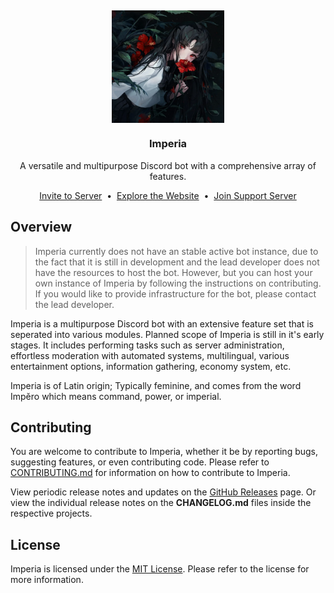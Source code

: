 <h2></h2>

<div align="center">
<img src=".github/assets/Imperia.png" align="center" width="180px" />

<h3>Imperia</h3>
<p>A versatile and multipurpose Discord bot with a comprehensive array of features.<p>
</div>

<div align="center">
  <a href="https://discord.com/api/oauth2/authorize?client_id=911590809873301514&permissions=0&scope=applications.commands%20bot">Invite to Server</a>
  <span> • </span>
  <a href="https://imperia-bot.vercel.app/">Explore the Website</a>
  <span> • </span>
  <a href="https://discord.gg/KfhgHw7pvn">Join Support Server</a>
  <br />
</div>

## Overview

> Imperia currently does not have an stable active bot instance, due to the fact that it is still in development and the lead developer does not have the resources to host the bot. However, but you can host your own instance of Imperia by following the instructions on contributing. If you would like to provide infrastructure for the bot, please contact the lead developer.

Imperia is a multipurpose Discord bot with an extensive feature set that is seperated into various modules. Planned scope of Imperia is still in it's early stages. It includes performing tasks such as server administration, effortless moderation with automated systems, multilingual, various entertainment options, information gathering, economy system, etc.

Imperia is of Latin origin; Typically feminine, and comes from the word Impĕro which means command, power, or imperial.

## Contributing

You are welcome to contribute to Imperia, whether it be by reporting bugs, suggesting features, or even contributing code. Please refer to [CONTRIBUTING.md](CONTRIBUTING.md) for information on how to contribute to Imperia.

View periodic release notes and updates on the [GitHub Releases](https://github.com/metanoia-labs/imperia/releases) page. Or view the individual release notes on the **CHANGELOG.md** files inside the respective projects.

## License

Imperia is licensed under the [MIT License](LICENSE). Please refer to the license for more information.
